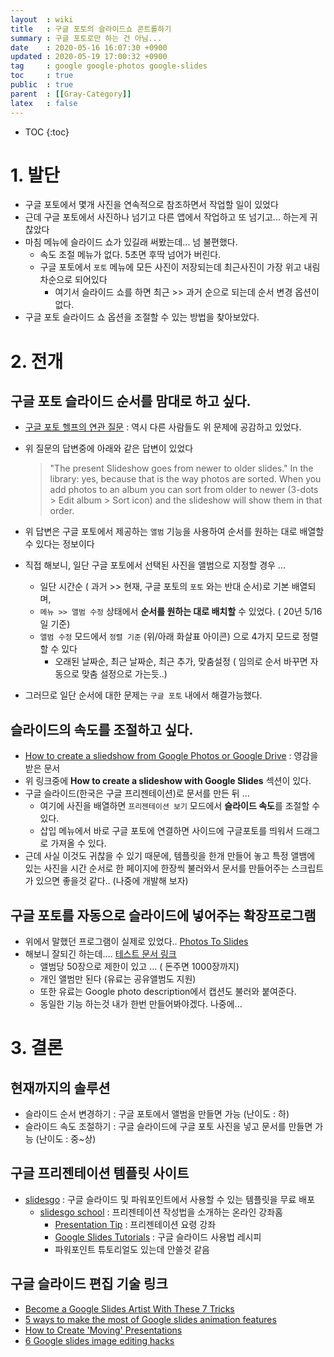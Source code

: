 ```yaml
---
layout  : wiki
title   : 구글 포토의 슬라이드쇼 콘트롤하기  
summary : 구글 포토로만 하는 건 아님... 
date    : 2020-05-16 16:07:30 +0900
updated : 2020-05-19 17:00:32 +0900
tag     : google google-photos google-slides
toc     : true
public  : true
parent  : [[Gray-Category]] 
latex   : false
---
```

* TOC
{:toc}

# 1. 발단

* 구글 포토에서 몇개 사진을 연속적으로 참조하면서 작업할 일이 있었다
* 근데 구글 포토에서 사진하나 넘기고 다른 앱에서 작업하고 또 넘기고... 하는게 귀찮았다
* 마침 메뉴에 슬라이드 쇼가 있길래 써봤는데... 넘 불편했다.
  * 속도 조절 메뉴가 없다. 5초면 후딱 넘어가 버린다.
  * 구글 포토에서 `포토` 메뉴에 모든 사진이 저장되는데 최근사진이 가장 위고 내림차순으로 되어있다
    * 여기서 슬라이드 쇼를 하면 최근 >> 과거 순으로 되는데 순서 변경 옵션이 없다.
* 구글 포토 슬라이드 쇼 옵션을 조절할 수 있는 방법을 찾아보았다.

# 2. 전개

##  구글 포토 슬라이드 순서를 맘대로 하고 싶다.

* [구글 포토 헬프의 연관 질문](https://support.google.com/photos/thread/843206?hl=en) : 역시 다른 사람들도 위 문제에 공감하고 있었다. 
* 위 질문의 답변중에 아래와 같은 답변이 있었다
  > "The present Slideshow goes from newer to older slides."
In the library: yes, because that is the way photos are sorted. 
When you add photos to an album you can sort from older to newer (3-dots > Edit album > Sort icon) and the slideshow will show them in that order.

* 위 답변은 구글 포토에서 제공하는 `앨범` 기능을 사용하여 순서를 원하는 대로 배열할 수 있다는 정보이다
* 직접 해보니, 일단 구글 포토에서 선택된 사진을 앨범으로 지정할 경우 ...
  * 일단 시간순 ( 과거 >> 현재, 구글 포토의 `포토` 와는 반대 순서)로 기본 배열되며, 
  * `메뉴 >> 앨범 수정` 상태에서 **순서를 원하는 대로 배치할** 수 있었다. ( 20년 5/16일 기준)
  * `앨범 수정` 모드에서 `정렬 기준` (위/아래 화살표 아이콘) 으로 4가지 모드로 정렬할 수 있다
    * 오래된 날짜순, 최근 날짜순, 최근 추가, 맞춤설정 ( 임의로 순서 바꾸면 자동으로 맞춤 설정으로 가는듯..) 

* 그러므로 일단 순서에 대한 문제는 `구글 포토` 내에서 해결가능했다.

## 슬라이드의 속도를 조절하고 싶다.

* [How to create a sliedshow from Google Photos or Google Drive](https://www.techrepublic.com/article/how-to-create-a-slideshow-from-google-photos-or-google-drive/) : 영감을 받은 문서
* 위 링크중에 **How to create a slideshow with Google Slides** 섹션이 있다.
* 구글 슬라이드(한국은 구글 프리젠테이션)로 문서를 만든 뒤 ...
  * 여기에 사진을 배열하면 `프리젠테이션 보기` 모드에서 **슬라이드 속도**를 조절할 수 있다.
  * 삽입 메뉴에서 바로 구글 포토에 연결하면 사이드에 구글포토를 띄워서 드래그로 가져올 수 있다.
* 근데 사실 이것도 귀찮을 수 있기 때문에, 템플릿을 한개 만들어 놓고 특정 앨뱀에 있는 사진을 시간 순서로 한 페이지에 한장씩 불러와서 문서를 만들어주는 스크립트가 있으면 좋을것 같다.. (나중에 개발해 보자)

## 구글 포토를 자동으로 슬라이드에 넣어주는 확장프로그램

* 위에서 말했던 프로그램이 실제로 있었다.. [Photos To Slides](https://docs.google.com/presentation/d/1JJK_alvKbPXoSNad7sgVGVDAkqswczz7oZetiFp0fAE/edit#slide=id.a8c2551a-7783-4ea4-ae1a-46fc96576f13)
* 해보니 잘되긴 하는데.... [테스트 문서 링크](https://docs.google.com/presentation/d/1JJK_alvKbPXoSNad7sgVGVDAkqswczz7oZetiFp0fAE/edit#slide=id.a8c2551a-7783-4ea4-ae1a-46fc96576f13)
  * 앨범당 50장으로 제한이 있고 ... ( 돈주면 1000장까지)
  * 개인 앨범만 된다 (유료는 공유앨범도 지원)
  * 또한 유료는 Google photo description에서 캡션도 불러와 붙여준다.
  * 동일한 기능 하는것 내가 한번 만들어봐야겠다. 나중에...
  
# 3. 결론 

##  현재까지의 솔루션

* 슬라이드 순서 변경하기 : 구글 포토에서 앨범을 만들면 가능  (난이도 : 하)
* 슬라이드 속도 조절하기 : 구글 슬라이드에 구글 포토 사진을 넣고 문서를 만들면 가능 (난이도 : 중~상)

##  구글 프리젠테이션 템플릿 사이트

* [slidesgo](https://slidesgo.com/) : 구글 슬라이드 및 파워포인트에서 사용할 수 있는 템플릿을 무료 배포 
  * [slidesgo school](https://slidesgo.com/slidesgo-school) : 프리젠테이션 작성법을 소개하는 온라인 강좌홈
    * [Presentation Tip](https://slidesgo.com/slidesgo-school/presentation-tips) : 프리젠테이션 요령 강좌
    * [Google Slides Tutorials](https://slidesgo.com/slidesgo-school/google-slides-tutorials) : 구글 슬라이드 사용법 레시피
    * 파워포인트 튜토리얼도 있는데 안쓸것 같음

## 구글 슬라이드 편집 기술 링크

* [Become a Google Slides Artist With These 7 Tricks](https://www.bettercloud.com/monitor/the-academy/become-a-google-slides-artist-with-these-tricks/)
* [5 ways to  make the most of Google slides animation features](https://www.brightcarbon.com/blog/5-google-slides-animation-features/)
* [How to Create 'Moving' Presentations](https://medium.com/google-design/moving-presentations-d4f895e78de3)
* [6 Google slides image editing hacks](https://www.brightcarbon.com/blog/google-slides-image-editing/)
